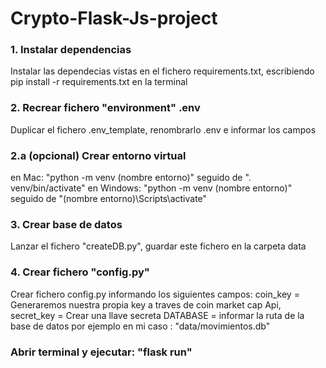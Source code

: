 # Crypto-Flask-Js-project

<h3> 1. Instalar dependencias </h3>

<p> Instalar las dependecias vistas en el fichero requirements.txt, escribiendo pip install -r requirements.txt en la terminal </p>

<h3> 2. Recrear fichero "environment" .env</h3>

<p> Duplicar el fichero .env_template, renombrarlo .env e informar los campos </p>


<h3> 2.a (opcional) Crear entorno virtual </h3>

<p> 
    en Mac: "python -m venv (nombre entorno)" seguido de ". venv/bin/activate" 
    en Windows: "python -m venv (nombre entorno)" seguido de "(nombre entorno)\Scripts\activate"
</p>

<h3> 3. Crear base de datos </h3>

<p> Lanzar el fichero "createDB.py", guardar este fichero en la carpeta data </p>

<h3> 4. Crear fichero "config.py"</h3>

<p> Crear fichero config.py informando los siguientes campos:
    coin_key = Generaremos nuestra propia key a traves de coin market cap Api, 
    secret_key = Crear una llave secreta
    DATABASE = informar la ruta de la base de datos por ejemplo en mi caso : "data/movimientos.db"
</p>


<h3> Abrir terminal y ejecutar: "flask run" </h3>

